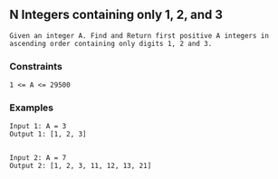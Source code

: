 ## N Integers containing only 1, 2, and 3
```
Given an integer A. Find and Return first positive A integers in ascending order containing only digits 1, 2 and 3.
```

### Constraints
```
1 <= A <= 29500
```

### Examples
```
Input 1: A = 3
Output 1: [1, 2, 3]


Input 2: A = 7
Output 2: [1, 2, 3, 11, 12, 13, 21]
```
